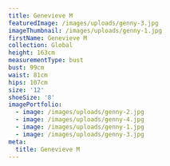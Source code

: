 ```yaml
---
title: Genevieve M
featuredImage: /images/uploads/genny-3.jpg
imageThumbnail: /images/uploads/genny-1.jpg
firstName: Genevieve M
collection: Global
height: 163cm
measurementType: bust
bust: 99cm
waist: 81cm
hips: 107cm
size: '12'
shoeSize: '8'
imagePortfolio:
  - image: /images/uploads/genny-2.jpg
  - image: /images/uploads/genny-4.jpg
  - image: /images/uploads/genny-1.jpg
  - image: /images/uploads/genny-3.jpg
meta:
  title: Genevieve M
---
```


